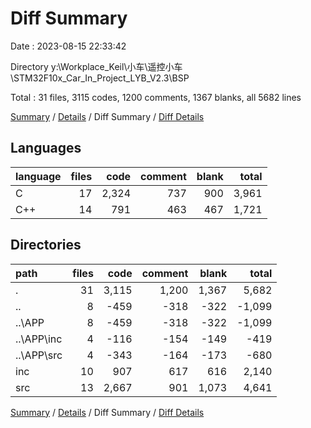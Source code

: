 # Diff Summary

Date : 2023-08-15 22:33:42

Directory y:\\Workplace_Keil\\小车\\遥控小车\\STM32F10x_Car_In_Project_LYB_V2.3\\BSP

Total : 31 files,  3115 codes, 1200 comments, 1367 blanks, all 5682 lines

[Summary](results.md) / [Details](details.md) / Diff Summary / [Diff Details](diff-details.md)

## Languages
| language | files | code | comment | blank | total |
| :--- | ---: | ---: | ---: | ---: | ---: |
| C | 17 | 2,324 | 737 | 900 | 3,961 |
| C++ | 14 | 791 | 463 | 467 | 1,721 |

## Directories
| path | files | code | comment | blank | total |
| :--- | ---: | ---: | ---: | ---: | ---: |
| . | 31 | 3,115 | 1,200 | 1,367 | 5,682 |
| .. | 8 | -459 | -318 | -322 | -1,099 |
| ..\\APP | 8 | -459 | -318 | -322 | -1,099 |
| ..\\APP\\inc | 4 | -116 | -154 | -149 | -419 |
| ..\\APP\\src | 4 | -343 | -164 | -173 | -680 |
| inc | 10 | 907 | 617 | 616 | 2,140 |
| src | 13 | 2,667 | 901 | 1,073 | 4,641 |

[Summary](results.md) / [Details](details.md) / Diff Summary / [Diff Details](diff-details.md)